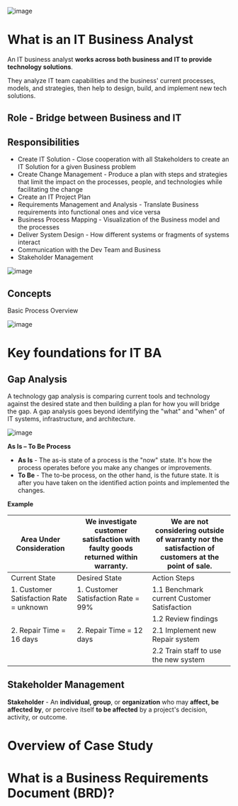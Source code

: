 ![image](https://github.com/pirocorp/IT-Business-Analysis/assets/34960418/26e4d342-847b-4e5b-a9a4-b78cd4caf500)

# What is an IT Business Analyst

An IT business analyst **works across both business and IT to provide technology solutions**.

They analyze IT team capabilities and the business' current processes, models, and strategies, then help to design, build, and implement new tech solutions.

## Role - Bridge between Business and IT

## Responsibilities  

- Create IT Solution - Close cooperation with all Stakeholders to create an IT Solution for a given Business problem
- Create Change Management - Produce a plan with steps and strategies that limit the impact on the processes, people, and technologies while facilitating the change
- Create an IT Project Plan
- Requirements Management and Analysis - Translate Business requirements into functional ones and vice versa
- Business Process Mapping - Visualization of the Business model and the processes
- Deliver System Design -  How different systems or fragments of systems interact 
- Communication with the Dev Team and Business
- Stakeholder Management

![image](https://github.com/pirocorp/IT-Business-Analysis/assets/34960418/9b2b3b1a-ed0a-4914-8772-8c4614db2db2)

## Concepts

Basic Process Overview

![image](https://github.com/pirocorp/IT-Business-Analysis/assets/34960418/3762762f-e159-411d-b941-e646fe19f547)

# Key foundations for IT BA

## Gap Analysis

A technology gap analysis is comparing current tools and technology against the desired state and then building a plan for how you will bridge the gap. A gap analysis goes beyond identifying the "what" and "when" of IT systems, infrastructure, and architecture.

![image](https://github.com/pirocorp/IT-Business-Analysis/assets/34960418/3a97e091-1334-4608-8fcc-4a3389c28057)

**As Is – To Be Process**

- **As Is** - The as-is state of a process is the "now" state. It's how the process operates before you make any changes or improvements.
- **To Be** - The to-be process, on the other hand, is the future state. It is after you have taken on the identified action points and implemented the changes.

**Example**

| Area Under Consideration                | We investigate customer satisfaction with faulty goods returned within warranty.  |      We are not considering outside of warranty nor the satisfaction of customers at the point of sale.                                       |
|-----------------------------------------|------------------------------------------------------------------------------------------------------------------------------------------------------------------------------------------|---------------------------------------------|
| Current State                           | Desired State                                                                                                                                                                            | Action Steps                                |
| 1. Customer Satisfaction Rate = unknown | 1. Customer Satisfaction Rate = 99%                                                                                                                                                      | 1.1 Benchmark current Customer Satisfaction |
|                                         |                                                                                                                                                                                          | 1.2 Review findings                         |
| 2. Repair Time = 16 days                | 2. Repair Time = 12 days                                                                                                                                                                 | 2.1 Implement new Repair system             |
|                                         |                                                                                                                                                                                          | 2.2 Train staff to use the new system       |


## Stakeholder Management

**Stakeholder** - An **individual, group**, or **organization** who may **affect, be affected by**, or perceive itself **to be affected** by a project's decision, activity, or outcome.

# Overview of Case Study

# What is a Business Requirements Document (BRD)?
